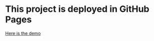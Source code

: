 # This project is deployed in GitHub Pages

[Here is the demo](https://jesusgm.github.io/pomodoro/)

